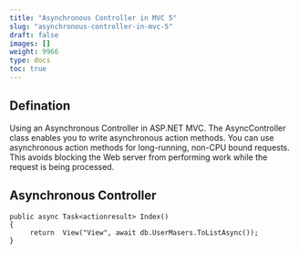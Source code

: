 ```yaml
---
title: "Asynchronous Controller in MVC 5"
slug: "asynchronous-controller-in-mvc-5"
draft: false
images: []
weight: 9966
type: docs
toc: true
---
```


## Defination
Using an Asynchronous Controller in ASP.NET MVC. The AsyncController class enables you to write asynchronous action methods. You can use asynchronous action methods for long-running, non-CPU bound requests. This avoids blocking the Web server from performing work while the request is being processed.

## Asynchronous Controller
    public async Task<actionresult> Index()
    {
         return  View("View", await db.UserMasers.ToListAsync());
    }

